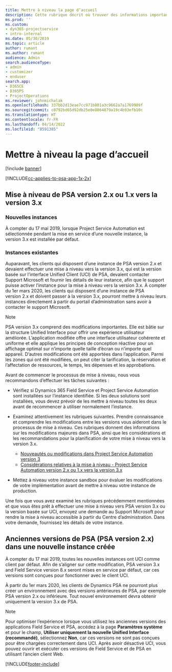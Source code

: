 ```yaml
---
title: Mettre à niveau la page d’accueil
description: Cette rubrique décrit où trouver des informations importantes concernant les fonctionnalités nouvelles et modifiées dans Dynamics 365 Project Service Automation, ainsi que le processus de mise à niveau vers la nouvelle version.
ms.prod: ''
ms.custom:
- dyn365-projectservice
- intro-internal
ms.date: 05/30/2019
ms.topic: article
author: rumant
ms.author: rumant
audience: Admin
search.audienceType:
- admin
- customizer
- enduser
search.app:
- D365CE
- D365PS
- ProjectOperations
ms.reviewer: johnmichalak
ms.openlocfilehash: 337bb2d13eae7cc971b801a3c9662a7a1769909f
ms.sourcegitcommit: c0792bd65d92db25e0e8864879a19c4b93efb10c
ms.translationtype: HT
ms.contentlocale: fr-FR
ms.lasthandoff: 04/14/2022
ms.locfileid: "8591385"
---
```

# <a name="upgrade-home-page"></a>Mettre à niveau la page d’accueil

[!include [banner](../includes/psa-now-project-operations.md)]

[!INCLUDE[cc-applies-to-psa-app-1x-2x](../includes/cc-applies-to-psa-app-1x-2x.md)]

## <a name="upgrade-from-psa-version-2x-or-1x-to-version-3x"></a>Mise à niveau de PSA version 2.x ou 1.x vers la version 3.x

### <a name="new-instances"></a>Nouvelles instances

À compter du 17 mai 2019, lorsque Project Service Automation est sélectionnée pendant la mise en service d’une nouvelle instance, la version 3.x est installée par défaut.

### <a name="existing-instances"></a>Instances existantes

Auparavant, les clients qui disposent d’une instance de PSA version 2.x et devaient effectuer une mise à niveau vers la version 3.x, qui est la version basée sur l’interface Unified Client (UCI) de PSA, devaient contacter Support Microsoft et fournir les détails de leur instance, afin que le support puisse activer l’instance pour la mise à niveau vers la version 3.x. À compter du 1er mars 2020, les clients qui disposent d’une instance de PSA version 2.x et doivent passer à la version 3.x, pourront mettre à niveau leurs instances directement à partir du portail d’administration sans avoir à contacter le support Microsoft.  

> [!NOTE]
> PSA version 3.x comprend des modifications importantes. Elle est bâtie sur la structure Unified Interface pour offrir une expérience utilisateur améliorée. L’application modifiée offre une interface utilisateur cohérente et uniforme et elle applique les principes de conception réactive pour un affichage optimal sur n’importe quelle taille d’écran ou n’importe quel appareil. D’autres modifications ont été apportées dans l’application. Parmi les zones qui ont été modifiées, on peut citer la tarification, la réservation et l’affectation de ressources, le temps, les dépenses et les approbations.

Avant de commencer le processus de mise à niveau, nous vous recommandons d’effectuer les tâches suivantes :

- Vérifiez si Dynamics 365 Field Service et Project Service Automation sont installées sur l’instance identifiée. Si les deux solutions sont installées, vous devez prévoir de les mettre à niveau toutes les deux avant de recommencer à utiliser normalement l’instance.
- Examinez attentivement les rubriques suivantes. Prendre connaissance et comprendre les modifications entre les versions vous aideront dans le processus de mise à niveau. Ces rubriques donnent des informations sur les modifications majeures dans PSA, ainsi que les considérations et les recommandations pour la planification de votre mise à niveau vers la version 3.x.

    - [Nouveautés ou modifications dans Project Service Automation version 3](whats-new-changed-v3.md)
    - [Considérations relatives à la mise à niveau - Project Service Automation version 2.x ou 1.x vers la version 3.x](upgrade-v3.md)

- Mettez à niveau votre instance sandbox pour évaluer les modifications de votre implémentation avant de mettre à niveau votre instance de production.

Une fois que vous avez examiné les rubriques précédemment mentionnées et que vous êtes prêt à effectuer une mise à niveau vers PSA version 3.x ou la version basée sur UCI, envoyez une demande au Support Microsoft pour rendre la mise à niveau accessible à partir du Centre d’administration. Dans votre demande, fournissez les détails de votre instance.

## <a name="older-versions-of-psa-psa-version-2x-in-a-newly-created-instance"></a>Anciennes versions de PSA (PSA version 2.x) dans une nouvelle instance créée

À compter du 17 mai 2019, toutes les nouvelles instances ont UCI comme client par défaut. Afin de s’aligner sur cette modification, PSA version 3.x and Field Service version 8.x seront mises en service par défaut, car ces versions sont conçues pour fonctionner avec le client UCI.

À partir du 1er mars 2020, les clients de Dynamics PSA ne pourront plus créer un environnement avec des versions antérieures de PSA, par exemple PSA version 2.x ou inférieure. Tout nouvel environnement devra obtenir uniquement la version 3.x de PSA.

> [!NOTE]
> Pour optimiser l’expérience lorsque vous utilisez les anciennes versions des applications Field Service et PSA, accédez à la page **Paramètres système** et pour le champ, **Utiliser uniquement la nouvelle Unified Interface (recommandé)**, sélectionnez **Non**, car ces versions ne sont pas conçues pour être chargées correctement dans UCI. Après avoir désactivé UCI, vous pouvez ouvrir et exécuter ces versions de Field Service et de PSA en utilisant l’ancien client Web. 


[!INCLUDE[footer-include](../includes/footer-banner.md)]

